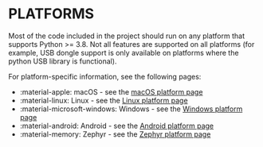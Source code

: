PLATFORMS
=========

Most of the code included in the project should run on any platform that supports Python >= 3.8. Not all features are supported on all platforms (for example, USB dongle support is only available on platforms where the python USB library is functional).

For platform-specific information, see the following pages:

  * :material-apple: macOS - see the [macOS platform page](macos.md)
  * :material-linux: Linux - see the [Linux platform page](linux.md)
  * :material-microsoft-windows: Windows - see the [Windows platform page](windows.md)
  * :material-android: Android - see the [Android platform page](android.md)
  * :material-memory: Zephyr - see the [Zephyr platform page](zephyr.md)
